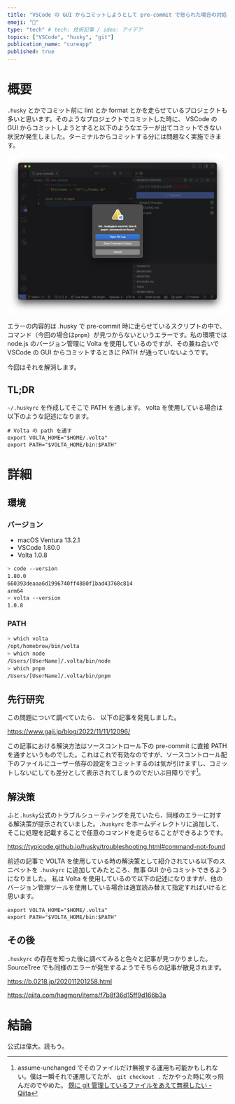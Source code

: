 ```yaml
---
title: "VSCode の GUI からコミットしようとして pre-commit で怒られた場合の対処"
emoji: "🐶"
type: "tech" # tech: 技術記事 / idea: アイデア
topics: ["VSCode", "husky", "git"]
publication_name: "cureapp"
published: true
---
```


# 概要
`.husky` とかでコミット前に lint とか format とかを走らせているプロジェクトも多いと思います。そのようなプロジェクトでコミットした時に、 VSCode の GUI からコミットしようとすると以下のようなエラーが出てコミットできない状況が発生しました。ターミナルからコミットする分には問題なく実施できます。

![](/images/f2722061739b51/2023-07-13-11-45-54.png)


エラーの内容的は .husky で pre-commit 時に走らせているスクリプトの中で、コマンド（今回の場合は`pnpm`）が見つからないというエラーです。私の環境では node.js のバージョン管理に Volta を使用しているのですが、その兼ね合いで VSCode の GUI からコミットするときに PATH が通っていないようです。

今回はそれを解消します。

## TL;DR
`~/.huskyrc` を作成してそこで PATH を通します。
volta を使用している場合は以下のような記述になります。

```.huskyrc
# Volta の path を通す
export VOLTA_HOME="$HOME/.volta"
export PATH="$VOLTA_HOME/bin:$PATH"
```

# 詳細

## 環境
### バージョン
- macOS Ventura 13.2.1
- VSCode 1.80.0
- Volta 1.0.8

```sh
> code --version
1.80.0
660393deaaa6d1996740ff4880f1bad43768c814
arm64
> volta --version
1.0.8
```

### PATH

```sh
> which volta
/opt/homebrew/bin/volta
> which node
/Users/[UserName]/.volta/bin/node
> which pnpm
/Users/[UserName]/.volta/bin/pnpm
```

## 先行研究

この問題について調べていたら、 以下の記事を発見しました。

https://www.gaji.jp/blog/2022/11/11/12096/

この記事における解決方法はソースコントロール下の pre-commit に直接 PATH を通すというものでした。これはこれで有効なのですが、ソースコントロール配下のファイルにユーザー依存の設定をコミットするのは気が引けますし、コミットしないにしても差分として表示されてしまうのでだいぶ目障りです[^1]。


## 解決策
ふと`.husky`公式のトラブルシューティングを見ていたら、同様のエラーに対する解決策が提示されていました。`.huskyrc` をホームディレクトリに追加して、そこに処理を記載することで任意のコマンドを走らせることができるようです。

https://typicode.github.io/husky/troubleshooting.html#command-not-found

前述の記事で VOLTA を使用している時の解決策として紹介されている以下のスニペットを `.huskyrc` に追加してみたところ、無事 GUI からコミットできるようになりました。
私は Volta を使用しているので以下の記述になりますが、他のバージョン管理ツールを使用している場合は適宜読み替えて指定すればいけると思います。

```.huskyrc
export VOLTA_HOME="$HOME/.volta"
export PATH="$VOLTA_HOME/bin:$PATH"
```


## その後
`.huskyrc` の存在を知った後に調べてみると色々と記事が見つかりました。SourceTree でも同様のエラーが発生するようでそちらの記事が散見されます。

https://b.0218.jp/202011201258.html

https://qiita.com/hagmon/items/f7b8f36d15ff9d166b3a


# 結論
公式は偉大。読もう。


[^1]: assume-unchanged でそのファイルだけ無視する運用も可能かもしれない。僕は一瞬それで運用してたが、 `git checkout .` だかやった時に吹っ飛んだのでやめた。 [既に git 管理しているファイルをあえて無視したい - Qiita](https://qiita.com/usamik26/items/56d0d3ba7a1300625f92#%E6%96%B9%E6%B3%951-assume-unchanged)

